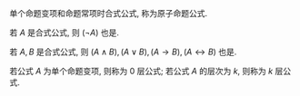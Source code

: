 单个命题变项和命题常项时合式公式, 称为原子命题公式. 

若 $A$ 是合式公式, 则 $(\lnot A)$ 也是. 

若 $A,B$ 是合式公式, 则 $(A\land B),(A\lor B),(A\to B), (A\leftrightarrow B)$ 也是. 

若公式 $A$ 为单个命题变项, 则称为 0 层公式; 若公式 $A$ 的层次为 $k$, 则称为 $k$ 层公式. 